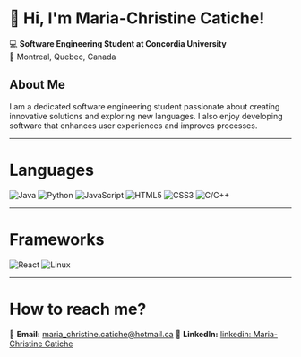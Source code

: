 # 👋 Hi, I'm Maria-Christine Catiche!

💻 **Software Engineering Student at Concordia University**  
📍 Montreal, Quebec, Canada  

## About Me
I am a dedicated software engineering student passionate about creating innovative solutions and exploring new languages. I also enjoy developing software that enhances user experiences and improves processes.

---

# Languages
![Java](https://img.shields.io/badge/Java-%23ED8B00.svg?style=for-the-badge&logo=java&logoColor=white)
![Python](https://img.shields.io/badge/Python-%233776AB.svg?style=for-the-badge&logo=python&logoColor=white)
![JavaScript](https://img.shields.io/badge/JavaScript-%23F7DF1E.svg?style=for-the-badge&logo=javascript&logoColor=black)
![HTML5](https://img.shields.io/badge/HTML5-%23E34F26.svg?style=for-the-badge&logo=html5&logoColor=white)
![CSS3](https://img.shields.io/badge/CSS3-%231572B6.svg?style=for-the-badge&logo=css3&logoColor=white)
![C/C++](https://img.shields.io/badge/C/C++-%2300599C.svg?style=for-the-badge&logo=c%2B%2B&logoColor=white)

---

# Frameworks
![React](https://img.shields.io/badge/React-%2361DAFB.svg?style=for-the-badge&logo=react&logoColor=black)
![Linux](https://img.shields.io/badge/Linux-%23FCC624.svg?style=for-the-badge&logo=linux&logoColor=black) 

--- 
# How to reach me?
📧 **Email:** maria_christine.catiche@hotmail.ca 
💼 **LinkedIn:** [linkedin: Maria-Christine Catiche](www.linkedin.com/in/maria-christine-catiche-873b06282)

